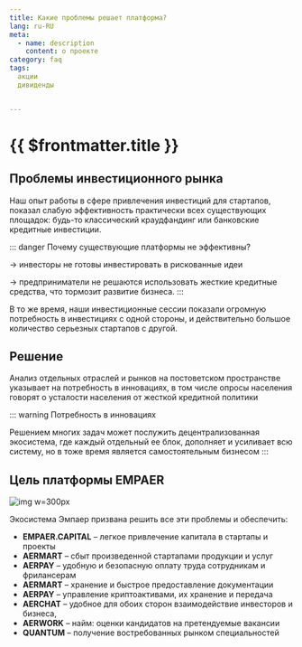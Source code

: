 ```yaml
---
title: Какие проблемы решает платформа?
lang: ru-RU
meta:
  - name: description 
    content: о проекте
category: faq
tags: 
  акции
  дивиденды


---
```

# {{ $frontmatter.title }}

## Проблемы инвестиционного рынка

Наш опыт работы в сфере привлечения инвестиций для стартапов, показал слабую эффективность
практически всех существующих площадок: будь-то классический краудфандинг или банковские
кредитные инвестиции. 

::: danger  Почему существующие платформы не эффективны?

&#8594;  инвесторы не готовы инвестировать в рискованные идеи

&#8594;  предприниматели не решаются использовать жесткие кредитные средства, что тормозит
развитие бизнеса.
:::

В то же время, наши инвестиционные сессии показали огромную потребность в
инвестициях с одной стороны, и действительно большое количество серьезных стартапов с другой.

## Решение

Анализ отдельных отраслей и рынков на постоветском пространстве указывает на потребность в
инновациях, в том числе опросы населения говорят о усталости населения от жесткой кредитной
политики

::: warning  Потребность в инновациях

Решением многих задач может послужить децентрализованная экосистема, где каждый
отдельный ее блок, дополняет и усиливает всю систему, но в тоже время является
самостоятельным бизнесом
:::

## Цель платформы EMPAER 

![img w=300px](/images/solution.png)  

Экосистема Эмпаер призвана решить все эти проблемы и обеспечить:

* **EMPAER.CAPITAL** – легкое привлечение капитала в стартапы и проекты
* **AERMART** – сбыт произведенной стартапами продукции и услуг 
* **AERPAY** – удобную и безопасную оплату труда сотрудникам и фрилансерам
* **AERMART** – хранение и быстрое предоставление документации
* **AERPAY** – управление криптоактивами, их хранение и передача
* **AERCHAT** – удобное для обоих сторон взаимодействие инвесторов и бизнеса,
* **AERWORK** – найм: оценки кандидатов на претендуемые вакансии
* **QUANTUM**  – получение востребованных рынком специальностей